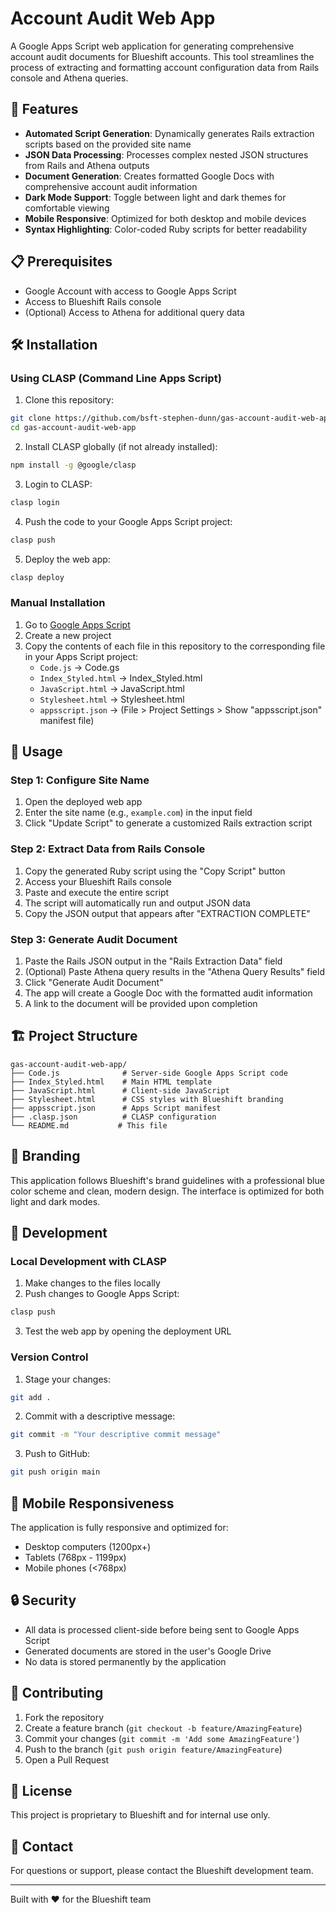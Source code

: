 # Account Audit Web App

A Google Apps Script web application for generating comprehensive account audit documents for Blueshift accounts. This tool streamlines the process of extracting and formatting account configuration data from Rails console and Athena queries.

## 🚀 Features

- **Automated Script Generation**: Dynamically generates Rails extraction scripts based on the provided site name
- **JSON Data Processing**: Processes complex nested JSON structures from Rails and Athena outputs
- **Document Generation**: Creates formatted Google Docs with comprehensive account audit information
- **Dark Mode Support**: Toggle between light and dark themes for comfortable viewing
- **Mobile Responsive**: Optimized for both desktop and mobile devices
- **Syntax Highlighting**: Color-coded Ruby scripts for better readability

## 📋 Prerequisites

- Google Account with access to Google Apps Script
- Access to Blueshift Rails console
- (Optional) Access to Athena for additional query data

## 🛠️ Installation

### Using CLASP (Command Line Apps Script)

1. Clone this repository:
```bash
git clone https://github.com/bsft-stephen-dunn/gas-account-audit-web-app.git
cd gas-account-audit-web-app
```

2. Install CLASP globally (if not already installed):
```bash
npm install -g @google/clasp
```

3. Login to CLASP:
```bash
clasp login
```

4. Push the code to your Google Apps Script project:
```bash
clasp push
```

5. Deploy the web app:
```bash
clasp deploy
```

### Manual Installation

1. Go to [Google Apps Script](https://script.google.com)
2. Create a new project
3. Copy the contents of each file in this repository to the corresponding file in your Apps Script project:
   - `Code.js` → Code.gs
   - `Index_Styled.html` → Index_Styled.html
   - `JavaScript.html` → JavaScript.html
   - `Stylesheet.html` → Stylesheet.html
   - `appsscript.json` → (File > Project Settings > Show "appsscript.json" manifest file)

## 📖 Usage

### Step 1: Configure Site Name
1. Open the deployed web app
2. Enter the site name (e.g., `example.com`) in the input field
3. Click "Update Script" to generate a customized Rails extraction script

### Step 2: Extract Data from Rails Console
1. Copy the generated Ruby script using the "Copy Script" button
2. Access your Blueshift Rails console
3. Paste and execute the entire script
4. The script will automatically run and output JSON data
5. Copy the JSON output that appears after "EXTRACTION COMPLETE"

### Step 3: Generate Audit Document
1. Paste the Rails JSON output in the "Rails Extraction Data" field
2. (Optional) Paste Athena query results in the "Athena Query Results" field
3. Click "Generate Audit Document"
4. The app will create a Google Doc with the formatted audit information
5. A link to the document will be provided upon completion

## 🏗️ Project Structure

```
gas-account-audit-web-app/
├── Code.js              # Server-side Google Apps Script code
├── Index_Styled.html    # Main HTML template
├── JavaScript.html      # Client-side JavaScript
├── Stylesheet.html      # CSS styles with Blueshift branding
├── appsscript.json      # Apps Script manifest
├── .clasp.json          # CLASP configuration
└── README.md           # This file
```

## 🎨 Branding

This application follows Blueshift's brand guidelines with a professional blue color scheme and clean, modern design. The interface is optimized for both light and dark modes.

## 🔧 Development

### Local Development with CLASP

1. Make changes to the files locally
2. Push changes to Google Apps Script:
```bash
clasp push
```

3. Test the web app by opening the deployment URL

### Version Control

1. Stage your changes:
```bash
git add .
```

2. Commit with a descriptive message:
```bash
git commit -m "Your descriptive commit message"
```

3. Push to GitHub:
```bash
git push origin main
```

## 📱 Mobile Responsiveness

The application is fully responsive and optimized for:
- Desktop computers (1200px+)
- Tablets (768px - 1199px)
- Mobile phones (<768px)

## 🔒 Security

- All data is processed client-side before being sent to Google Apps Script
- Generated documents are stored in the user's Google Drive
- No data is stored permanently by the application

## 🤝 Contributing

1. Fork the repository
2. Create a feature branch (`git checkout -b feature/AmazingFeature`)
3. Commit your changes (`git commit -m 'Add some AmazingFeature'`)
4. Push to the branch (`git push origin feature/AmazingFeature`)
5. Open a Pull Request

## 📄 License

This project is proprietary to Blueshift and for internal use only.

## 👥 Contact

For questions or support, please contact the Blueshift development team.

---

Built with ❤️ for the Blueshift team